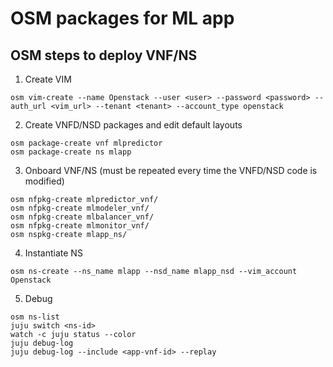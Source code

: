 # OSM packages for ML app

## OSM steps to deploy VNF/NS
1. Create VIM
```
osm vim-create --name Openstack --user <user> --password <password> --auth_url <vim_url> --tenant <tenant> --account_type openstack
```

2. Create VNFD/NSD packages and edit default layouts
```
osm package-create vnf mlpredictor
osm package-create ns mlapp
```

3. Onboard VNF/NS (must be repeated every time the VNFD/NSD code is modified)
```
osm nfpkg-create mlpredictor_vnf/
osm nfpkg-create mlmodeler_vnf/
osm nfpkg-create mlbalancer_vnf/
osm nfpkg-create mlmonitor_vnf/
osm nspkg-create mlapp_ns/
```

4. Instantiate NS
```
osm ns-create --ns_name mlapp --nsd_name mlapp_nsd --vim_account Openstack
```

5. Debug
```
osm ns-list
juju switch <ns-id>
watch -c juju status --color
juju debug-log
juju debug-log --include <app-vnf-id> --replay
```
